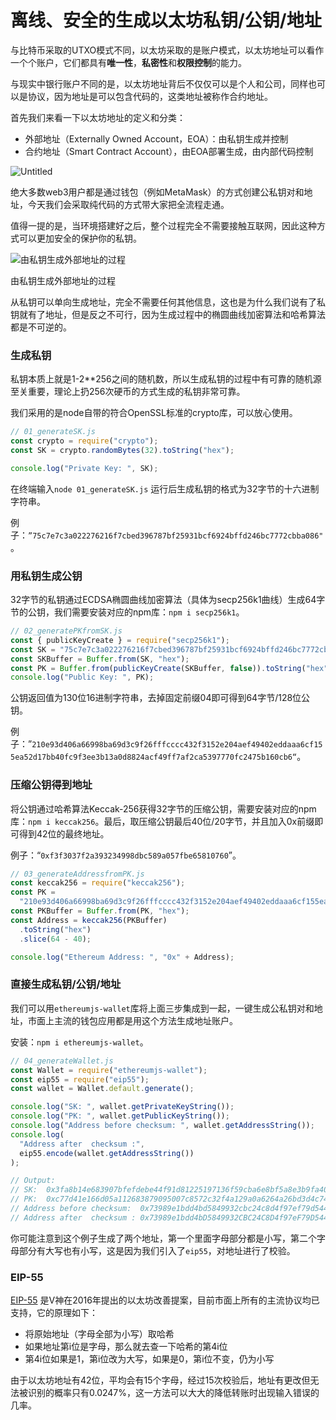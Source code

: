 # 离线、安全的生成以太坊私钥/公钥/地址
与比特币采取的UTXO模式不同，以太坊采取的是账户模式，以太坊地址可以看作一个个账户，它们都具有**唯一性**，**私密性**和**权限控制**的能力。

与现实中银行账户不同的是，以太坊地址背后不仅仅可以是个人和公司，同样也可以是协议，因为地址是可以包含代码的，这类地址被称作合约地址。

首先我们来看一下以太坊地址的定义和分类：

- 外部地址（Externally Owned Account，EOA）：由私钥生成并控制
- 合约地址（Smart Contract Account），由EOA部署生成，由内部代码控制

![Untitled](https://s3-us-west-2.amazonaws.com/secure.notion-static.com/622e5b1a-ee1f-45ad-8a52-63769d9d7111/Untitled.png)

绝大多数web3用户都是通过钱包（例如MetaMask）的方式创建公私钥对和地址，今天我们会采取纯代码的方式带大家把全流程走通。

值得一提的是，当环境搭建好之后，整个过程完全不需要接触互联网，因此这种方式可以更加安全的保护你的私钥。

![由私钥生成外部地址的过程](https://s3-us-west-2.amazonaws.com/secure.notion-static.com/03a30e80-b415-48f1-9e66-47a96d2f5645/Untitled.png)

由私钥生成外部地址的过程

从私钥可以单向生成地址，完全不需要任何其他信息，这也是为什么我们说有了私钥就有了地址，但是反之不可行，因为生成过程中的椭圆曲线加密算法和哈希算法都是不可逆的。

### 生成私钥

私钥本质上就是1-2**256之间的随机数，所以生成私钥的过程中有可靠的随机源至关重要，理论上扔256次硬币的方式生成的私钥非常可靠。

我们采用的是node自带的符合OpenSSL标准的crypto库，可以放心使用。

```jsx
// 01_generateSK.js
const crypto = require("crypto");
const SK = crypto.randomBytes(32).toString("hex");

console.log("Private Key: ", SK);
```

在终端输入`node 01_generateSK.js` 运行后生成私钥的格式为32字节的十六进制字符串。

例子：`”75c7e7c3a022276216f7cbed396787bf25931bcf6924bffd246bc7772cbba086"`。

### 用私钥生成公钥

32字节的私钥通过ECDSA椭圆曲线加密算法（具体为secp256k1曲线）生成64字节的公钥，我们需要安装对应的npm库：`npm i secp256k1`。

```jsx
// 02_generatePKfromSK.js
const { publicKeyCreate } = require("secp256k1");
const SK = "75c7e7c3a022276216f7cbed396787bf25931bcf6924bffd246bc7772cbba086";
const SKBuffer = Buffer.from(SK, "hex");
const PK = Buffer.from(publicKeyCreate(SKBuffer, false)).toString("hex");
console.log("Public Key: ", PK);
```

公钥返回值为130位16进制字符串，去掉固定前缀04即可得到64字节/128位公钥。

例子：”`210e93d406a66998ba69d3c9f26fffcccc432f3152e204aef49402eddaaa6cf155ea52d17bb40fc9f3ee3b13a0d8824acf49ff7af2ca5397770fc2475b160cb6“`。

### 压缩公钥得到地址

将公钥通过哈希算法Keccak-256获得32字节的压缩公钥，需要安装对应的npm库：`npm i keccak256`。最后，取压缩公钥最后40位/20字节，并且加入0x前缀即可得到42位的最终地址。

例子：“`0xf3f3037f2a393234998dbc589a057fbe65810760`”。

```jsx
// 03_generateAddressfromPK.js
const keccak256 = require("keccak256");
const PK =
  "210e93d406a66998ba69d3c9f26fffcccc432f3152e204aef49402eddaaa6cf155ea52d17bb40fc9f3ee3b13a0d8824acf49ff7af2ca5397770fc2475b160cb6";
const PKBuffer = Buffer.from(PK, "hex");
const Address = keccak256(PKBuffer)
  .toString("hex")
  .slice(64 - 40);

console.log("Ethereum Address: ", "0x" + Address);
```

### 直接生成私钥/公钥/地址

我们可以用`ethereumjs-wallet`库将上面三步集成到一起，一键生成公私钥对和地址，市面上主流的钱包应用都是用这个方法生成地址账户。

安装：`npm i ethereumjs-wallet`。

```jsx
// 04_generateWallet.js
const Wallet = require("ethereumjs-wallet");
const eip55 = require("eip55");
const wallet = Wallet.default.generate();

console.log("SK: ", wallet.getPrivateKeyString());
console.log("PK: ", wallet.getPublicKeyString());
console.log("Address before checksum: ", wallet.getAddressString());
console.log(
  "Address after  checksum :",
  eip55.encode(wallet.getAddressString())
);

// Output:
// SK:  0x3fa8b14e683907bfefdebe44f91d81225197136f59cba6e8bf5a8e3b9fa40569
// PK:  0xc77d41e166d05a112683879095007c8572c32f4a129a0a6264a26bd3d4c746a125595468aecf833b468b93edb33d4b48ab77d1795ba4dcb32b589689ba31dddf
// Address before checksum:  0x73989e1bdd4bd5849932cbc24c8d4f97ef79d544
// Address after  checksum : 0x73989e1bdd4bD5849932CBC24C8D4f97eF79D544
```

你可能注意到这个例子生成了两个地址，第一个里面字母部分都是小写，第二个字母部分有大写也有小写，这是因为我们引入了`eip55`，对地址进行了校验。

### EIP-55

[EIP-55](https://eips.ethereum.org/EIPS/eip-55) 是V神在2016年提出的以太坊改善提案，目前市面上所有的主流协议均已支持，它的原理如下：

- 将原始地址（字母全部为小写）取哈希
- 如果地址第i位是字母，那么就去查一下哈希的第4i位
- 第4i位如果是1，第i位改为大写，如果是0，第i位不变，仍为小写

由于以太坊地址有42位，平均会有15个字母，经过15次校验后，地址有更改但无法被识别的概率只有0.0247%，这一方法可以大大的降低转账时出现输入错误的几率。